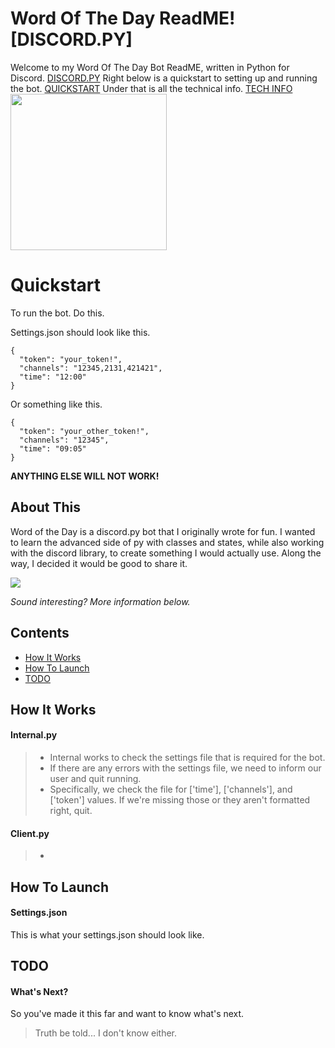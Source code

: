 # Word Of The Day ReadME! [DISCORD.PY]
Welcome to my Word Of The Day Bot ReadME, written in Python for Discord. [DISCORD.PY](https://github.com/Rapptz/discord.py)
Right below is a quickstart to setting up and running the bot. [QUICKSTART](#quickstart)
Under that is all the technical info. [TECH INFO](#how-it-works)
<img src="https://play-lh.googleusercontent.com/BYoyK1fiFfpH8JTutWAlG_Tqo-Ati-7tLcdYijU-8_L7SQxpuYBo7tzxrzDGXk8JC4hv" width="250" height="250"/>

# Quickstart
To run the bot. Do this.

Settings.json should look like this.
```
{
  "token": "your_token!",
  "channels": "12345,2131,421421",
  "time": "12:00"
}
```
Or something like this.
```
{
  "token": "your_other_token!",
  "channels": "12345",
  "time": "09:05"
}
```
**ANYTHING ELSE WILL NOT WORK!**

## About This

Word of the Day is a discord.py bot that I originally wrote for fun. 
I wanted to learn the advanced side of py with classes and states, while also working with the discord library, to create something I would actually use.
Along the way, I decided it would be good to share it.

<img src="https://i.ibb.co/CBFBDdm/wotdpic.jpg">

*Sound interesting? More information below.*

## Contents

- [How It Works](#how-it-works)
- [How To Launch](#how-to-launch)
- [TODO](#todo)

## How It Works
#### Internal.py
> - Internal works to check the settings file that is required for the bot.
> - If there are any errors with the settings file, we need to inform our user and quit running. 
> - Specifically, we check the file for ['time'], ['channels'], and ['token'] values. If we're missing those or they aren't formatted right, quit.
#### Client.py
> - 


## How To Launch
#### Settings.json
This is what your settings.json should look like.


## TODO
#### What's Next?
So you've made it this far and want to know what's next.
> Truth be told... I don't know either.
